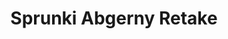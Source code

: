 ---
slug: sprunki-abgerny-retake-1893
title: Sprunki Abgerny Retake
description: "Sprunki Abgerny Retake is an exciting online game. Play for free directly in your browser!"
icon: /images/popular_mods/Sprunki Abgerny Retake.png
url: https://wowtbc.net/sprunkin/abgerny-retake/index.html
previewImage: /images/popular_mods/Sprunki Abgerny Retake.png
type: popular mods

# SEO配置
seo:
  title: "Sprunki Abgerny Retake - Play Free Online Game | Fun Browser Games"
  description: "Sprunki Abgerny Retake - Play this fun online game for free in your browser. No download required!"
  ogImage: "/images/popular_mods/Sprunki Abgerny Retake.png"
  keywords: "sprunki-abgerny-retake-1893, online game, browser game, free game, popular mods game, play online"

videoUrls:
  - https://www.youtube.com/embed/example1
  - https://www.youtube.com/embed/example2

whyPlay:
  title: "Why Play Sprunki Abgerny Retake?"
  items:
    - "Immersive Gameplay: Sprunki Abgerny Retake offers an engaging and immersive gaming experience that will keep you entertained for hours"
    - "Challenging Levels: Test your skills with increasingly difficult challenges and obstacles"
    - "Beautiful Graphics: Enjoy stunning visuals and smooth animations that bring the game world to life"
    - "Regular Updates: New content and features are added regularly to keep the game fresh and exciting"
    - "Free to Play: Experience all the fun without spending a penny"
    - "Community Features: Connect with other players, share strategies, and compete for high scores"
    - "Cross-Platform: Play on any device with a web browser, no downloads required"

features:
  title: "Key Features of Sprunki Abgerny Retake"
  image: "/images/popular_mods/Sprunki Abgerny Retake.png"
  items:
    - "Intuitive Controls: Easy to learn controls make Sprunki Abgerny Retake accessible for players of all skill levels"
    - "Multiple Game Modes: Enjoy various gameplay options that provide different challenges and experiences"
    - "Character Customization: Personalize your gaming experience with unique characters and items"
    - "Achievement System: Complete special tasks to earn rewards and recognition"
    - "Leaderboards: Compete with players worldwide and see who can achieve the highest scores"

characteristics:
  title: "Game Characteristics"
  image: "/images/popular_mods/Sprunki Abgerny Retake.png"
  items:
    - "Genre: Popular mods game with elements of strategy and skill"
    - "Difficulty: Suitable for both casual gamers and those seeking a challenge"
    - "Play Time: Quick sessions or extended gameplay, depending on your preference"
    - "Art Style: Vibrant and engaging visuals that enhance the gaming experience"
    - "Sound Design: Immersive audio that complements the gameplay perfectly"

info: "Sprunki Abgerny Retake is an exciting online game that offers players a unique and engaging gaming experience. With its intuitive controls, stunning visuals, and challenging gameplay, Sprunki Abgerny Retake provides hours of entertainment for players of all ages and skill levels. Whether you're looking for a quick gaming session during a break or an extended play session, Sprunki Abgerny Retake delivers an immersive experience that will keep you coming back for more. The game features multiple levels of increasing difficulty, ensuring that players are constantly challenged as they progress. With regular updates adding new content and features, Sprunki Abgerny Retake remains fresh and exciting, providing endless entertainment options for its growing community of players."

howToPlayIntro: "Welcome to Sprunki Abgerny Retake! This guide will walk you through the basics and help you master the game. Whether you're a beginner or looking to improve your skills, these tips and instructions will enhance your gaming experience."

howToPlaySteps:
  - title: "Getting Started"
    description: "Begin your Sprunki Abgerny Retake adventure by familiarizing yourself with the controls. Use your keyboard or mouse to navigate through the game interface. The tutorial will guide you through the basic mechanics and help you understand the objectives."
  - title: "Understanding the Objectives"
    description: "In Sprunki Abgerny Retake, your main goal is to progress through levels by completing specific objectives. Each level presents unique challenges that require different strategies and approaches."
  - title: "Mastering the Controls"
    description: "Practice using the controls to improve your precision and reaction time. Sprunki Abgerny Retake requires quick reflexes and strategic thinking to overcome obstacles and defeat opponents."
  - title: "Utilizing Power-ups"
    description: "Collect power-ups throughout the game to enhance your abilities and overcome difficult challenges. Each power-up offers unique advantages that can be crucial for success."
  - title: "Developing Strategies"
    description: "As you progress in Sprunki Abgerny Retake, develop effective strategies for different scenarios. Analyze patterns, anticipate challenges, and adapt your approach to maximize your performance."

faq:
  title: "Frequently Asked Questions about Sprunki Abgerny Retake"
  items:
    - question: "Is Sprunki Abgerny Retake free to play?"
      answer: "Yes, Sprunki Abgerny Retake is completely free to play directly in your web browser. No downloads or purchases are required to enjoy the full game experience."
    - question: "Can I play Sprunki Abgerny Retake on mobile devices?"
      answer: "Yes, Sprunki Abgerny Retake is optimized for both desktop and mobile play. You can enjoy the game on any device with a web browser and internet connection."
    - question: "Are there any in-game purchases?"
      answer: "While Sprunki Abgerny Retake is free to play, there may be optional in-game purchases available for cosmetic items or additional features that don't affect core gameplay."
    - question: "How often is Sprunki Abgerny Retake updated?"
      answer: "The developers regularly update Sprunki Abgerny Retake with new content, features, and improvements based on player feedback and game performance."
    - question: "Can I play Sprunki Abgerny Retake offline?"
      answer: "Currently, Sprunki Abgerny Retake requires an internet connection to play as it's a browser-based online game."
    - question: "Is Sprunki Abgerny Retake suitable for children?"
      answer: "Yes, Sprunki Abgerny Retake is designed to be family-friendly and suitable for players of all ages."
    - question: "How do I report bugs or issues?"
      answer: "If you encounter any problems while playing Sprunki Abgerny Retake, you can report them through the game's support page or contact the developers directly through their website."
    - question: "Still Have Questions?"
      answer: "If you have additional questions about Sprunki Abgerny Retake that aren't covered in this FAQ, please visit our support center or contact our customer service team for assistance."
---